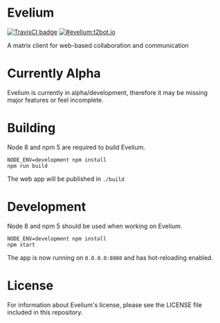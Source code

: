 # Evelium

[![TravisCI badge](https://travis-ci.org/turt2live/evelium.svg?branch=master)](https://travis-ci.org/turt2live/evelium)
[![#evelium:t2bot.io](https://img.shields.io/badge/matrix-%23evelium:t2bot.io-brightgreen.svg)](https://matrix.to/#/#evelium:t2bot.io)

A matrix client for web-based collaboration and communication

# Currently Alpha

Evelium is currently in alpha/development, therefore it may be missing major features or feel incomplete.

# Building

Node 8 and npm 5 are required to build Evelium.

```
NODE_ENV=development npm install
npm run build
```

The web app will be published in `./build`

# Development

Node 8 and npm 5 should be used when working on Evelium.

```
NODE_ENV=development npm install
npm start
```

The app is now running on `0.0.0.0:8080` and has hot-reloading enabled.

# License

For information about Evelium's license, please see the LICENSE file included in this repository.
